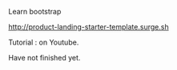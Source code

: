 Learn bootstrap

http://product-landing-starter-template.surge.sh

Tutorial : on Youtube.

Have not finished yet.